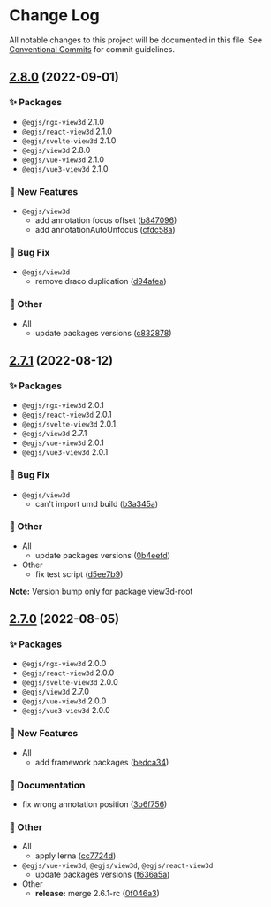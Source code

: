 # Change Log

All notable changes to this project will be documented in this file.
See [Conventional Commits](https://conventionalcommits.org) for commit guidelines.

## [2.8.0](https://github.com/naver/egjs-view3d/compare/2.7.1...2.8.0) (2022-09-01)
### :sparkles: Packages
* `@egjs/ngx-view3d` 2.1.0
* `@egjs/react-view3d` 2.1.0
* `@egjs/svelte-view3d` 2.1.0
* `@egjs/view3d` 2.8.0
* `@egjs/vue-view3d` 2.1.0
* `@egjs/vue3-view3d` 2.1.0


### :rocket: New Features

* `@egjs/view3d`
    * add annotation focus offset ([b847096](https://github.com/naver/egjs-view3d/commit/b84709646d1065b31a2e8f013606e4db1777254d))
    * add annotationAutoUnfocus ([cfdc58a](https://github.com/naver/egjs-view3d/commit/cfdc58a3a9ce5d34c11c7e1c29a0401e2638c37d))


### :bug: Bug Fix

* `@egjs/view3d`
    * remove draco duplication ([d94afea](https://github.com/naver/egjs-view3d/commit/d94afea2b7449321267604bd4b15abf886b08631))


### :mega: Other

* All
    * update packages versions ([c832878](https://github.com/naver/egjs-view3d/commit/c8328786f05cf357a07893c489cd4ecf020f6031))



## [2.7.1](https://github.com/naver/egjs-view3d/compare/2.7.0...2.7.1) (2022-08-12)
### :sparkles: Packages
* `@egjs/ngx-view3d` 2.0.1
* `@egjs/react-view3d` 2.0.1
* `@egjs/svelte-view3d` 2.0.1
* `@egjs/view3d` 2.7.1
* `@egjs/vue-view3d` 2.0.1
* `@egjs/vue3-view3d` 2.0.1


### :bug: Bug Fix

* `@egjs/view3d`
    * can't import umd build ([b3a345a](https://github.com/naver/egjs-view3d/commit/b3a345a349b5fa12177849a943becbb3a459d645))


### :mega: Other

* All
    * update packages versions ([0b4eefd](https://github.com/naver/egjs-view3d/commit/0b4eefd87b4e96e99c7ed45ffd9badeb943bd612))
* Other
    * fix test script ([d5ee7b9](https://github.com/naver/egjs-view3d/commit/d5ee7b9709d13c8249054a74a0dc29dbf1419bb0))





**Note:** Version bump only for package view3d-root





## [2.7.0](https://github.com/naver/egjs-view3d/compare/2.6.1...2.7.0) (2022-08-05)
### :sparkles: Packages
* `@egjs/ngx-view3d` 2.0.0
* `@egjs/react-view3d` 2.0.0
* `@egjs/svelte-view3d` 2.0.0
* `@egjs/view3d` 2.7.0
* `@egjs/vue-view3d` 2.0.0
* `@egjs/vue3-view3d` 2.0.0


### :rocket: New Features

* All
    * add framework packages ([bedca34](https://github.com/naver/egjs-view3d/commit/bedca3419fd223b3089f21aa13a3538dc86c831f))


### :memo: Documentation

* fix wrong annotation position ([3b6f756](https://github.com/naver/egjs-view3d/commit/3b6f7563cf69bb24e6eef0dec0fbcdd076061ead))


### :mega: Other

* All
    * apply lerna ([cc7724d](https://github.com/naver/egjs-view3d/commit/cc7724d3549eb47a5cf9fd5f7167f862a4c1d6ba))
* `@egjs/vue-view3d`, `@egjs/view3d`, `@egjs/react-view3d`
    * update packages versions ([f636a5a](https://github.com/naver/egjs-view3d/commit/f636a5a4aa9ab07c53250f0cd9b68fbe6646dce7))
* Other
    * **release:** merge 2.6.1-rc ([0f046a3](https://github.com/naver/egjs-view3d/commit/0f046a3e1277d3817dfaf2d7acec87e3602d32ae))
